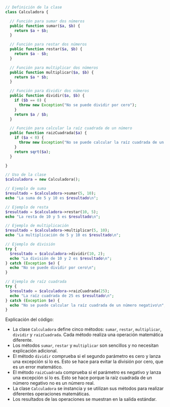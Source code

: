 ```php
// Definición de la clase
class Calculadora {

  // Función para sumar dos números
  public function sumar($a, $b) {
    return $a + $b;
  }

  // Función para restar dos números
  public function restar($a, $b) {
    return $a - $b;
  }

  // Función para multiplicar dos números
  public function multiplicar($a, $b) {
    return $a * $b;
  }

  // Función para dividir dos números
  public function dividir($a, $b) {
    if ($b == 0) {
      throw new Exception("No se puede dividir por cero");
    }
    return $a / $b;
  }

  // Función para calcular la raíz cuadrada de un número
  public function raizCuadrada($a) {
    if ($a < 0) {
      throw new Exception("No se puede calcular la raíz cuadrada de un número negativo");
    }
    return sqrt($a);
  }

}

// Uso de la clase
$calculadora = new Calculadora();

// Ejemplo de suma
$resultado = $calculadora->sumar(5, 10);
echo "La suma de 5 y 10 es $resultado\n";

// Ejemplo de resta
$resultado = $calculadora->restar(10, 5);
echo "La resta de 10 y 5 es $resultado\n";

// Ejemplo de multiplicación
$resultado = $calculadora->multiplicar(5, 10);
echo "La multiplicación de 5 y 10 es $resultado\n";

// Ejemplo de división
try {
  $resultado = $calculadora->dividir(10, 2);
  echo "La división de 10 y 2 es $resultado\n";
} catch (Exception $e) {
  echo "No se puede dividir por cero\n";
}

// Ejemplo de raíz cuadrada
try {
  $resultado = $calculadora->raizCuadrada(25);
  echo "La raíz cuadrada de 25 es $resultado\n";
} catch (Exception $e) {
  echo "No se puede calcular la raíz cuadrada de un número negativo\n";
}
```

Explicación del código:

* La clase `Calculadora` define cinco métodos: `sumar`, `restar`, `multiplicar`, `dividir` y `raizCuadrada`. Cada método realiza una operación matemática diferente.
* Los métodos `sumar`, `restar` y `multiplicar` son sencillos y no necesitan explicación adicional.
* El método `dividir` comprueba si el segundo parámetro es cero y lanza una excepción si lo es. Esto se hace para evitar la división por cero, que es un error matemático.
* El método `raizCuadrada` comprueba si el parámetro es negativo y lanza una excepción si lo es. Esto se hace porque la raíz cuadrada de un número negativo no es un número real.
* La clase `Calculadora` se instancia y se utilizan sus métodos para realizar diferentes operaciones matemáticas.
* Los resultados de las operaciones se muestran en la salida estándar.